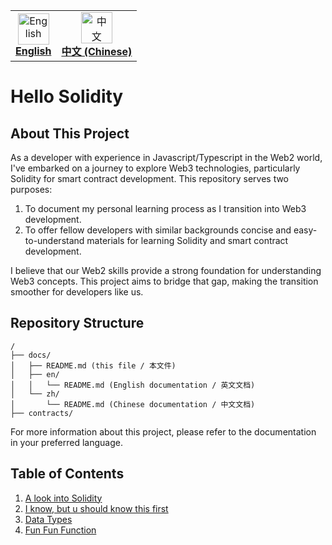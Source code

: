 <table>
  <tr>
    <td align="center"><a href="en/README.md"><img src="https://em-content.zobj.net/thumbs/120/twitter/322/flag-united-kingdom_1f1ec-1f1e7.png" width="50px;" alt="English"/><br /><b>English</b></a></td>
    <td align="center"><a href="zh/README.md"><img src="https://em-content.zobj.net/thumbs/120/twitter/322/flag-china_1f1e8-1f1f3.png" width="50px;" alt="中文"/><br /><b>中文 (Chinese)</b></a></td>
  </tr>
</table>

# Hello Solidity

## About This Project

As a developer with experience in Javascript/Typescript in the Web2 world, I've embarked on a journey to explore Web3 technologies, particularly Solidity for smart contract development. This repository serves two purposes:

1. To document my personal learning process as I transition into Web3 development.
2. To offer fellow developers with similar backgrounds concise and easy-to-understand materials for learning Solidity and smart contract development.

I believe that our Web2 skills provide a strong foundation for understanding Web3 concepts. This project aims to bridge that gap, making the transition smoother for developers like us.


## Repository Structure

```
/
├── docs/
│   ├── README.md (this file / 本文件)
│   ├── en/
│   │   └── README.md (English documentation / 英文文档)
│   └── zh/
│       └── README.md (Chinese documentation / 中文文档)
├── contracts/
```

For more information about this project, please refer to the documentation in your preferred language.


## Table of Contents
1. [A look into Solidity](./en/1-HelloSolidity/README.md)
2. [I know, but u should know this first](./en/2-I-know-but-u-should-know-this/README.md)
3. [Data Types](./en/3-data-types/README.md)
4. [Fun Fun Function](./en/4-fun-fun-function/README.md)
